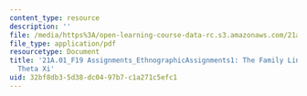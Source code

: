 ```yaml
---
content_type: resource
description: ''
file: /media/https%3A/open-learning-course-data-rc.s3.amazonaws.com/21a-01-how-culture-works-fall-2019/32bf8db35d38dc0497b7c1a271c5efc1_MIT21A_01F19_Assignment1_Ex1.pdf
file_type: application/pdf
resourcetype: Document
title: '21A.01_F19 Assignments_EthnographicAssignments1: The Family Line System of
  Theta Xi'
uid: 32bf8db3-5d38-dc04-97b7-c1a271c5efc1
---
```

